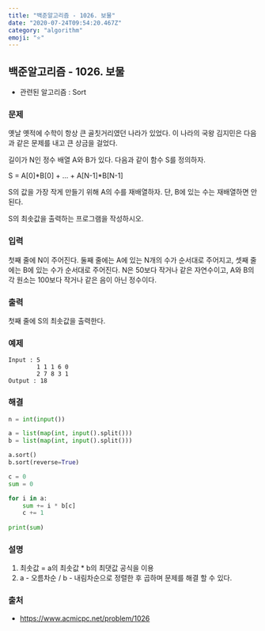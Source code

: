 ```yaml
---
title: "백준알고리즘 - 1026. 보물"
date: "2020-07-24T09:54:20.467Z"
category: "algorithm"
emoji: "⭐"
---
```


## 백준알고리즘 - 1026. 보물

- 관련된 알고리즘 : Sort

### 문제

옛날 옛적에 수학이 항상 큰 골칫거리였던 나라가 있었다. 이 나라의 국왕 김지민은 다음과 같은 문제를 내고 큰 상금을 걸었다.

길이가 N인 정수 배열 A와 B가 있다. 다음과 같이 함수 S를 정의하자.

S = A[0]*B[0] + ... + A[N-1]*B[N-1]

S의 값을 가장 작게 만들기 위해 A의 수를 재배열하자. 단, B에 있는 수는 재배열하면 안 된다.

S의 최솟값을 출력하는 프로그램을 작성하시오.

### 입력

첫째 줄에 N이 주어진다. 둘째 줄에는 A에 있는 N개의 수가 순서대로 주어지고, 셋째 줄에는 B에 있는 수가 순서대로 주어진다. N은 50보다 작거나 같은 자연수이고, A와 B의 각 원소는 100보다 작거나 같은 음이 아닌 정수이다.

### 출력

첫째 줄에 S의 최솟값을 출력한다.

### 예제

```
Input : 5
        1 1 1 6 0
        2 7 8 3 1
Output : 18
```

### 해결

```python
n = int(input())

a = list(map(int, input().split()))
b = list(map(int, input().split()))

a.sort()
b.sort(reverse=True)

c = 0
sum = 0

for i in a:
    sum += i * b[c]
    c += 1
    
print(sum)
```

### 설명

1. 최솟값 = a의 최솟값 * b의 최댓값 공식을 이용
2. a - 오름차순 / b - 내림차순으로 정렬한 후 곱하며 문제를 해결 할 수 있다.

### 출처

- https://www.acmicpc.net/problem/1026

